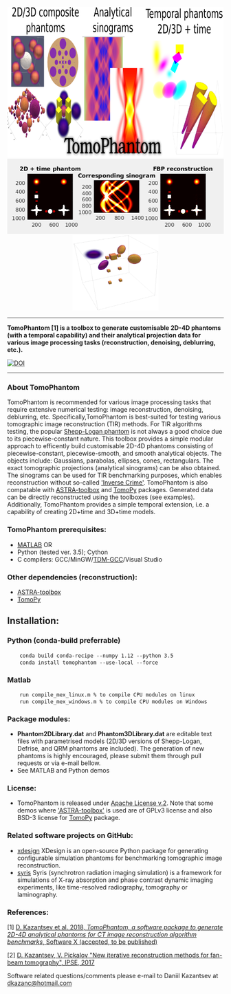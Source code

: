 <div align="center">
  <img src="docs/img/TomoPhantomLogo.png" height="350"><br>
  <img src="docs/img/models2Dtime/2DtModel14.gif" height="175"><img src="docs/img/models4D/model11_4D.gif "height="175" width="200"><br>
</div>

****************
**TomoPhantom [1] is a toolbox to generate customisable 2D-4D phantoms (with a temporal capability) and their 
analytical projection data for various image processing tasks (reconstruction, denoising, deblurring, etc.).**

<a href="https://zenodo.org/badge/latestdoi/95991001"><img src="https://zenodo.org/badge/95991001.svg" alt="DOI"></a>
****************    
   
 <div class="post-content">
        <h3 class="post-title">About TomoPhantom </h3>
        <p> TomoPhantom is recommended for various image processing tasks that require extensive numerical testing: image reconstruction, denoising, deblurring, etc. Specifically,TomoPhantom is best-suited for testing various tomographic image reconstruction (TIR) methods. For TIR algorithms testing, the popular <a href="https://en.wikipedia.org/wiki/Shepp%E2%80%93Logan_phantom">Shepp-Logan phantom</a> 
is not always a good choice due to its piecewise-constant nature. This toolbox provides a simple modular approach to efficently build customisable 2D-4D phantoms consisting of 
piecewise-constant, piecewise-smooth, and smooth analytical objects. The objects include: Gaussians, parabolas, ellipses, cones, rectangulars. The exact tomographic projections (analytical sinograms) can be also obtained. The sinograms can be used for TIR benchmarking purposes, which enables reconstruction without so-called <a href="http://www.sciencedirect.com/science/article/pii/S0377042705007296">'Inverse Crime'</a>. TomoPhantom is also compatable with <a href="http://www.astra-toolbox.com/">ASTRA-toolbox</a> and <a href="http://tomopy.readthedocs.io/en">TomoPy</a> packages. Generated data can be directly reconstructed using the toolboxes (see examples). Additionally, TomoPhantom provides a simple temporal extension, i.e. a capability of creating 2D+time and 3D+time models.   
        </p>
 </div>

### **TomoPhantom** prerequisites: 

 * [MATLAB](www.mathworks.com/products/matlab/) OR
 * Python (tested ver. 3.5); Cython
 * C compilers: GCC/MinGW/[TDM-GCC](http://tdm-gcc.tdragon.net/)/Visual Studio

### Other dependencies (reconstruction):
 * [ASTRA-toolbox](http://www.astra-toolbox.com/)
 * [TomoPy](http://tomopy.readthedocs.io/en)

## Installation:

### Python (conda-build preferrable)
```
	conda build conda-recipe --numpy 1.12 --python 3.5
	conda install tomophantom --use-local --force
```
### Matlab
```
	run compile_mex_linux.m % to compile CPU modules on linux
	run compile_mex_windows.m % to compile CPU modules on Windows
```

### Package modules:
- **Phantom2DLibrary.dat** and **Phantom3DLibrary.dat** are editable text files with parametrised models (2D/3D versions of Shepp-Logan, Defrise, and QRM phantoms are included). The generation of new phantoms is highly encouraged, please submit them through pull requests or via e-mail bellow. 
- See MATLAB and Python demos

### License:
- TomoPhantom is released under [Apache License v.2](http://www.apache.org/licenses/LICENSE-2.0). Note that some demos where ['ASTRA-toolbox'](http://www.astra-toolbox.com/) is used are of GPLv3 license and also BSD-3 license for [TomoPy](http://tomopy.readthedocs.io/en) package.

### Related software projects on GitHub:
- [xdesign](https://github.com/tomography/xdesign) XDesign is an open-source Python package for generating configurable simulation phantoms for benchmarking tomographic image reconstruction.
- [syris](https://github.com/ufo-kit/syris) Syris (synchrotron radiation imaging simulation) is a framework for simulations of X-ray absorption and phase contrast dynamic imaging experiments, like time-resolved radiography, tomography or laminography.

### References:

[1] [D. Kazantsev et al. 2018, *TomoPhantom, a software package to generate 2D-4D analytical phantoms for CT image reconstruction algorithm benchmarks*, Software X (accepted, to be published)](https://github.com/dkazanc/TomoPhantom/blob/master/docs/Softwarex_Kazantsev_preprint.pdf)

[2] [D. Kazantsev, V. Pickalov "New iterative reconstruction methods for fan-beam tomography", IPSE, 2017](https://doi.org/10.1080/17415977.2017.1340946)

Software related questions/comments please e-mail to Daniil Kazantsev at dkazanc@hotmail.com
